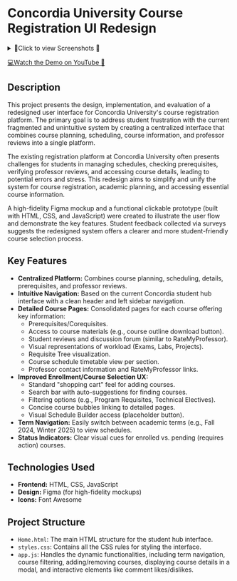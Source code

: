# Concordia University Course Registration UI Redesign
<details>
<summary>🌟Click to view Screenshots 📸</summary>

### Screenshot 1: Main page
![image](https://github.com/user-attachments/assets/be4aa302-5171-4261-84f2-b7252ccc4cc1)

### Screenshot 2: Course Information 
![image](https://github.com/user-attachments/assets/abfddaa9-9ab2-4e9a-996b-d522a31791f7)

</details>

[💻Watch the Demo on YouTube 🎥](https://youtu.be/WGM50Wz1WeE)


## Description

This project presents the design, implementation, and evaluation of a redesigned user interface for Concordia University's course registration platform. The primary goal is to address student frustration with the current fragmented and unintuitive system by creating a centralized interface that combines course planning, scheduling, course information, and professor reviews into a single platform.

The existing registration platform at Concordia University often presents challenges for students in managing schedules, checking prerequisites, verifying professor reviews, and accessing course details, leading to potential errors and stress. This redesign aims to simplify and unify the system for course registration, academic planning, and accessing essential course information.

A high-fidelity Figma mockup and a functional clickable prototype (built with HTML, CSS, and JavaScript) were created to illustrate the user flow and demonstrate the key features. Student feedback collected via surveys suggests the redesigned system offers a clearer and more student-friendly course selection process.

## Key Features

* **Centralized Platform:** Combines course planning, scheduling, details, prerequisites, and professor reviews.
* **Intuitive Navigation:** Based on the current Concordia student hub interface with a clean header and left sidebar navigation.
* **Detailed Course Pages:** Consolidated pages for each course offering key information:
    * Prerequisites/Corequisites.
    * Access to course materials (e.g., course outline download button).
    * Student reviews and discussion forum (similar to RateMyProfessor).
    * Visual representations of workload (Exams, Labs, Projects).
    * Requisite Tree visualization.
    * Course schedule timetable view per section.
    * Professor contact information and RateMyProfessor links.
* **Improved Enrollment/Course Selection UX:**
    * Standard "shopping cart" feel for adding courses.
    * Search bar with auto-suggestions for finding courses.
    * Filtering options (e.g., Program Requisites, Technical Electives).
    * Concise course bubbles linking to detailed pages.
    * Visual Schedule Builder access (placeholder button).
* **Term Navigation:** Easily switch between academic terms (e.g., Fall 2024, Winter 2025) to view schedules.
* **Status Indicators:** Clear visual cues for enrolled vs. pending (requires action) courses.

## Technologies Used

* **Frontend:** HTML, CSS, JavaScript
* **Design:** Figma (for high-fidelity mockups)
* **Icons:** Font Awesome

## Project Structure

* `Home.html`: The main HTML structure for the student hub interface.
* `styles.css`: Contains all the CSS rules for styling the interface.
* `app.js`: Handles the dynamic functionalities, including term navigation, course filtering, adding/removing courses, displaying course details in a modal, and interactive elements like comment likes/dislikes.

